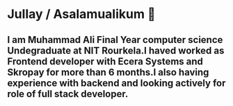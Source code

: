 # Jullay / Asalamualikum 👋
## I am Muhammad Ali Final Year computer science Undegraduate at NIT Rourkela.I haved worked as Frontend developer with Ecera Systems and Skropay for more than 6 months.I also having experience with backend and looking actively for role of full stack developer.

<!-- - 🔭 I’m currently working on e -->
<!-- - 🌱 I’m currently learning Next.js React FrameWork -->
<!--
**ali-mandela/ali-mandela** is a ✨ _special_ ✨ repository because its `README.md` (this file) appears on your GitHub profile.

Here are some ideas to get you started:

- 🔭 I’m currently working on ...
- 🌱 I’m currently learning ...
- 👯 I’m looking to collaborate on ...
- 🤔 I’m looking for help with ...
- 💬 Ask me about ...
- 📫 How to reach me: ...
- 😄 Pronouns: ...
- ⚡ Fun fact: ...
-->

